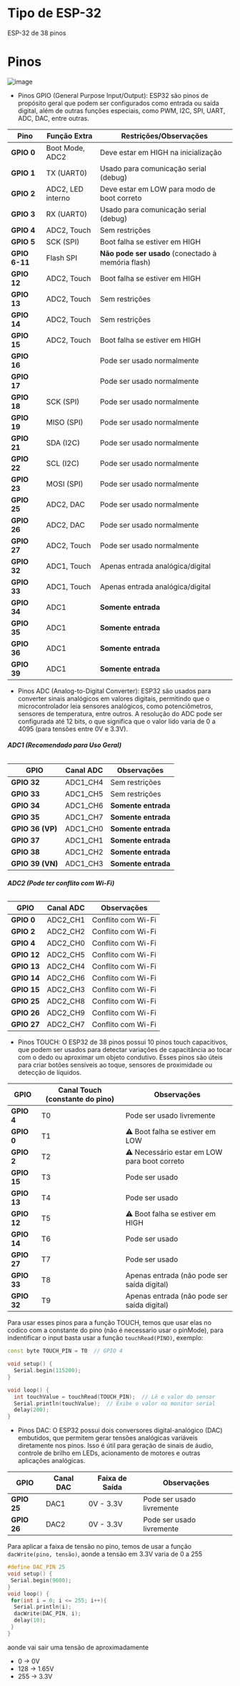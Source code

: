 # Tipo de ESP-32
ESP-32 de 38 pinos
# Pinos 
![image](https://github.com/user-attachments/assets/e9367378-8811-4d7b-8707-c98237623c6e)
 - Pinos GPIO (General Purpose Input/Output): ESP32 são pinos de propósito geral que podem ser configurados como entrada ou saída digital, além de outras funções especiais, como PWM, I2C, SPI, UART, ADC, DAC, entre outras.

| **Pino**  | **Função Extra**  | **Restrições/Observações** |
|-----------|------------------|----------------------------|
| **GPIO 0**  | Boot Mode, ADC2  | Deve estar em HIGH na inicialização |
| **GPIO 1**  | TX (UART0)  | Usado para comunicação serial (debug) |
| **GPIO 2**  | ADC2, LED interno | Deve estar em LOW para modo de boot correto |
| **GPIO 3**  | RX (UART0)  | Usado para comunicação serial (debug) |
| **GPIO 4**  | ADC2, Touch  | Sem restrições |
| **GPIO 5**  | SCK (SPI) | Boot falha se estiver em HIGH |
| **GPIO 6-11** | Flash SPI  | **Não pode ser usado** (conectado à memória flash) |
| **GPIO 12** | ADC2, Touch  | Boot falha se estiver em HIGH |
| **GPIO 13** | ADC2, Touch  | Sem restrições |
| **GPIO 14** | ADC2, Touch  | Sem restrições |
| **GPIO 15** | ADC2, Touch  | Boot falha se estiver em HIGH |
| **GPIO 16** |  | Pode ser usado normalmente |
| **GPIO 17** |  | Pode ser usado normalmente |
| **GPIO 18** | SCK (SPI) | Pode ser usado normalmente |
| **GPIO 19** | MISO (SPI) | Pode ser usado normalmente |
| **GPIO 21** | SDA (I2C) | Pode ser usado normalmente |
| **GPIO 22** | SCL (I2C) | Pode ser usado normalmente |
| **GPIO 23** | MOSI (SPI) | Pode ser usado normalmente |
| **GPIO 25** | ADC2, DAC | Pode ser usado normalmente |
| **GPIO 26** | ADC2, DAC | Pode ser usado normalmente |
| **GPIO 27** | ADC2, Touch | Pode ser usado normalmente |
| **GPIO 32** | ADC1, Touch | Apenas entrada analógica/digital |
| **GPIO 33** | ADC1, Touch | Apenas entrada analógica/digital |
| **GPIO 34** | ADC1 | **Somente entrada** |
| **GPIO 35** | ADC1 | **Somente entrada** |
| **GPIO 36** | ADC1 | **Somente entrada** |
| **GPIO 39** | ADC1 | **Somente entrada** |

 - Pinos ADC (Analog-to-Digital Converter): ESP32 são usados para converter sinais analógicos em valores digitais, permitindo que o microcontrolador leia sensores analógicos, como potenciômetros, sensores de temperatura, entre outros. A resolução do ADC pode ser configurada até 12 bits, o que significa que o valor lido varia de 0 a 4095 (para tensões entre 0V e 3.3V).

###### **ADC1 (Recomendado para Uso Geral)**
| **GPIO** | **Canal ADC** | **Observações** |
|---------|--------------|----------------|
| **GPIO 32** | ADC1_CH4 | Sem restrições |
| **GPIO 33** | ADC1_CH5 | Sem restrições |
| **GPIO 34** | ADC1_CH6 | **Somente entrada** |
| **GPIO 35** | ADC1_CH7 | **Somente entrada** |
| **GPIO 36 (VP)** | ADC1_CH0 | **Somente entrada** |
| **GPIO 37** | ADC1_CH1 | **Somente entrada** |
| **GPIO 38** | ADC1_CH2 | **Somente entrada** |
| **GPIO 39 (VN)** | ADC1_CH3 | **Somente entrada** |

###### **ADC2 (Pode ter conflito com Wi-Fi)**
| **GPIO** | **Canal ADC** | **Observações** |
|---------|--------------|----------------|
| **GPIO 0**  | ADC2_CH1 | Conflito com Wi-Fi |
| **GPIO 2**  | ADC2_CH2 | Conflito com Wi-Fi |
| **GPIO 4**  | ADC2_CH0 | Conflito com Wi-Fi |
| **GPIO 12** | ADC2_CH5 | Conflito com Wi-Fi |
| **GPIO 13** | ADC2_CH4 | Conflito com Wi-Fi |
| **GPIO 14** | ADC2_CH6 | Conflito com Wi-Fi |
| **GPIO 15** | ADC2_CH3 | Conflito com Wi-Fi |
| **GPIO 25** | ADC2_CH8 | Conflito com Wi-Fi |
| **GPIO 26** | ADC2_CH9 | Conflito com Wi-Fi |
| **GPIO 27** | ADC2_CH7 | Conflito com Wi-Fi |

 - Pinos TOUCH: O ESP32 de 38 pinos possui 10 pinos touch capacitivos, que podem ser usados para detectar variações de capacitância ao tocar com o dedo ou aproximar um objeto condutivo. Esses pinos são úteis para criar botões sensíveis ao toque, sensores de proximidade ou detecção de líquidos.

| **GPIO** | **Canal Touch (constante do pino)** | **Observações** |
|---------|----------------|----------------|
| **GPIO 4**  | T0  | Pode ser usado livremente |
| **GPIO 0**  | T1  | ⚠️ Boot falha se estiver em LOW |
| **GPIO 2**  | T2  | ⚠️ Necessário estar em LOW para boot correto |
| **GPIO 15** | T3  | Pode ser usado |
| **GPIO 13** | T4  | Pode ser usado |
| **GPIO 12** | T5  | ⚠️ Boot falha se estiver em HIGH |
| **GPIO 14** | T6  | Pode ser usado |
| **GPIO 27** | T7  | Pode ser usado |
| **GPIO 33** | T8  | Apenas entrada (não pode ser saída digital) |
| **GPIO 32** | T9  | Apenas entrada (não pode ser saída digital) |

Para usar esses pinos para a função TOUCH, temos que usar elas no codico com a constante do pino (não é necessario usar o pinMode), para indentificar o input basta usar a função `touchRead(PINO)`, exemplo:
```ino
const byte TOUCH_PIN = T0  // GPIO 4

void setup() {
  Serial.begin(115200);
}

void loop() {
  int touchValue = touchRead(TOUCH_PIN);  // Lê o valor do sensor
  Serial.println(touchValue);  // Exibe o valor no monitor serial
  delay(200);
}
```
 - Pinos DAC: O ESP32 possui dois conversores digital-analógico (DAC) embutidos, que permitem gerar tensões analógicas variáveis diretamente nos pinos. Isso é útil para geração de sinais de áudio, controle de brilho em LEDs, acionamento de motores e outras aplicações analógicas.

| **GPIO** | **Canal DAC** | **Faixa de Saída** | **Observações** |
|---------|---------------|--------------------|----------------|
| **GPIO 25** | DAC1 | 0V - 3.3V | Pode ser usado livremente |
| **GPIO 26** | DAC2 | 0V - 3.3V | Pode ser usado livremente |

Para aplicar a faixa de tensão no pino, temos de usar a função `dacWrite(pino, tensão)`, aonde a tensão em 3.3V varia de 0 a 255
```ino
#define DAC_PIN 25
void setup() {
 Serial.begin(9600);
}
void loop() {
 for(int i = 0; i <= 255; i++){
  Serial.println(i);
  dacWrite(DAC_PIN, i);
  delay(10); 
 }
}
```
aonde vai sair uma tensão de aproximadamente
 - 0 → 0V
 - 128 → 1.65V
 - 255 → 3.3V
